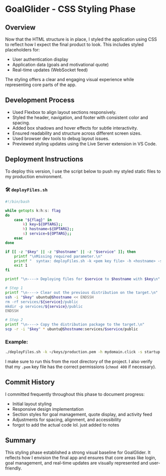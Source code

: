 # GoalGlider - CSS Styling Phase

## Overview

Now that the HTML structure is in place, I styled the application using CSS to reflect how I expect the final product to look. This includes styled placeholders for:
- User authentication display
- Application data (goals and motivational quote)
- Real-time updates (WebSocket feed)

The styling offers a clear and engaging visual experience while representing core parts of the app.

## Development Process

- Used Flexbox to align layout sections responsively.
- Styled the header, navigation, and footer with consistent color and spacing.
- Added box shadows and hover effects for subtle interactivity.
- Ensured readability and structure across different screen sizes.
- Used browser dev tools to debug layout issues.
- Previewed styling updates using the Live Server extension in VS Code.

## Deployment Instructions

To deploy this version, I use the script below to push my styled static files to my production environment.

### 🛠️ `deployFiles.sh`
```bash
#!/bin/bash

while getopts k:h:s: flag
do
    case "${flag}" in
        k) key=${OPTARG};;
        h) hostname=${OPTARG};;
        s) service=${OPTARG};;
    esac
done

if [[ -z "$key" || -z "$hostname" || -z "$service" ]]; then
    printf "\nMissing required parameter.\n"
    printf "  syntax: deployFiles.sh -k <pem key file> -h <hostname> -s <service>\n\n"
    exit 1
fi

printf "\n----> Deploying files for $service to $hostname with $key\n"

# Step 1
printf "\n----> Clear out the previous distribution on the target.\n"
ssh -i "$key" ubuntu@$hostname << ENDSSH
rm -rf services/${service}/public
mkdir -p services/${service}/public
ENDSSH

# Step 2
printf "\n----> Copy the distribution package to the target.\n"
scp -r -i "$key" * ubuntu@$hostname:services/$service/public
```

### Example:
```bash
./deployFiles.sh -k ~/keys/production.pem -h mydomain.click -s startup
```

I make sure to run this from the root directory of the project. I also verify that my `.pem` key file has the correct permissions (`chmod 400` if necessary).

## Commit History

I committed frequently throughout this phase to document progress:
- Initial layout styling
- Responsive design implementation
- Section styles for goal management, quote display, and activity feed
- Adjustments for spacing, alignment, and accessibility
- forgot to add the actual code lol. just added to notes

## Summary

This styling phase established a strong visual baseline for GoalGlider. It reflects how I envision the final app and ensures that core areas like login, goal management, and real-time updates are visually represented and user-friendly.
